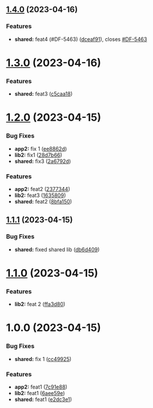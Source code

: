 ## [1.4.0](https://github.com/mvrana-cen81948/nx-release-please/compare/app2@1.3.0...app2@1.4.0) (2023-04-16)


### Features

* **shared:** feat4 (#DF-5463) ([dceaf91](https://github.com/mvrana-cen81948/nx-release-please/commit/dceaf9133bc8ce7f39da65a5701b53f54c90cd8e)), closes [#DF-5463](https://fujira.csin.cz/browse/DF-5463)

# [1.3.0](https://github.com/mvrana-cen81948/nx-release-please/compare/app2@1.2.0...app2@1.3.0) (2023-04-16)


### Features

* **shared:** feat3 ([c5caa18](https://github.com/mvrana-cen81948/nx-release-please/commit/c5caa183f785065ead29aac5f1b971b939c6f464))

# [1.2.0](https://github.com/mvrana-cen81948/nx-release-please/compare/app2@1.1.1...app2@1.2.0) (2023-04-15)


### Bug Fixes

* **app2:** fix 1 ([ee8862d](https://github.com/mvrana-cen81948/nx-release-please/commit/ee8862d06928ebba51a1c9fafef21bfee10c8aa9))
* **lib2:** fix1 ([28d7b66](https://github.com/mvrana-cen81948/nx-release-please/commit/28d7b6672f01448fde3be1f9da6b6037e76401f4))
* **shared:** fix3 ([2a6792d](https://github.com/mvrana-cen81948/nx-release-please/commit/2a6792dafeeb65daa66c07f5fd85730b6e198242))


### Features

* **app2:** feat2 ([2377344](https://github.com/mvrana-cen81948/nx-release-please/commit/237734455ce5ece7ef1401dedca792a9d5d7bcfb))
* **lib2:** feat3 ([1635809](https://github.com/mvrana-cen81948/nx-release-please/commit/16358097fc9ef8b4680a5ef3534aa745297b8c26))
* **shared:** feat2 ([8bfa150](https://github.com/mvrana-cen81948/nx-release-please/commit/8bfa150d2326f8c14457cce5725ca08acf71e61a))

## [1.1.1](https://github.com/mvrana-cen81948/nx-release-please/compare/app2@1.1.0...app2@1.1.1) (2023-04-15)


### Bug Fixes

* **shared:** fixed shared lib ([db6d409](https://github.com/mvrana-cen81948/nx-release-please/commit/db6d40937882827ead2606bc7977b1f8df7b9f77))

# [1.1.0](https://github.com/mvrana-cen81948/nx-release-please/compare/app2@1.0.0...app2@1.1.0) (2023-04-15)


### Features

* **lib2:** feat 2 ([ffa3d80](https://github.com/mvrana-cen81948/nx-release-please/commit/ffa3d8092f0a80fc5216848f11edf3190c659887))

# 1.0.0 (2023-04-15)


### Bug Fixes

* **shared:** fix 1 ([cc49925](https://github.com/mvrana-cen81948/nx-release-please/commit/cc49925f76c0edb3fb8fbdfb70219a4cf0eab25f))


### Features

* **app2:** feat1 ([7c91e88](https://github.com/mvrana-cen81948/nx-release-please/commit/7c91e885911bcfd84002d9193d3339c8df154ed5))
* **lib2:** feat1 ([6aee59e](https://github.com/mvrana-cen81948/nx-release-please/commit/6aee59e3d59ea18c2c72957e055d76c028ea2265))
* **shared:** feat1 ([e2dc3e1](https://github.com/mvrana-cen81948/nx-release-please/commit/e2dc3e1de9a1aed47174aba068eb8ef1e3cc1cd5))
